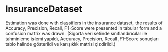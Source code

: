 # InsuranceDataset
Estimation was done with classifiers in the insurance dataset, the results of Accuracy, Precision, Recall, F1-Score were presented in tabular form and a confusion matrix was drawn. (Sigorta veri setinde sınıflandırıcılar ile tahminleme işlemi yapıldı, Accuracy, Precision, Recall ,F1-Score sonuçları tablo halinde gösterildi ve karışıklık matrisi çizdirildi.)
